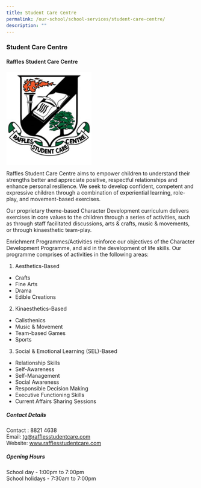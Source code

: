 ```yaml
---
title: Student Care Centre
permalink: /our-school/school-services/student-care-centre/
description: ""
---
```

### **Student Care Centre**

#### **Raffles Student Care Centre**

<img src="/images/rafflesscc.jpeg" style="width:45%" align="center"><br>

Raffles Student Care Centre aims to empower children to understand their strengths better and appreciate positive, respectful relationships and enhance personal resilience. We seek to develop confident, competent and expressive children through a combination of experiential learning, role-play, and movement-based exercises.

Our proprietary theme-based Character Development curriculum delivers exercises in core values to the children through a series of activities, such as through staff facilitated discussions, arts &amp; crafts, music &amp; movements, or through kinaesthetic team-play.

Enrichment Programmes/Activities reinforce our objectives of the Character 
Development Programme, and aid in the development of life skills. Our programme comprises of activities in the following areas: 

1) Aesthetics-Based 
* Crafts 
* Fine Arts 
* Drama 
* Edible Creations 

2) Kinaesthetics-Based 
* Calisthenics 
* Music &amp; Movement 
* Team-based Games  
* Sports 

3) Social &amp; Emotional Learning (SEL)-Based 
* Relationship Skills 
* Self-Awareness 
* Self-Management 
* Social Awareness 
* Responsible Decision Making 
* Executive Functioning Skills
* Current Affairs Sharing&nbsp;Sessions

##### Contact Details
Contact : 8821 4638<br>
Email: tg@rafflesstudentcare.com <br>
Website: www.rafflesstudentcare.com <br>

##### Opening Hours
School day - 1:00pm to 7:00pm <br>
School holidays - 7:30am to 7:00pm